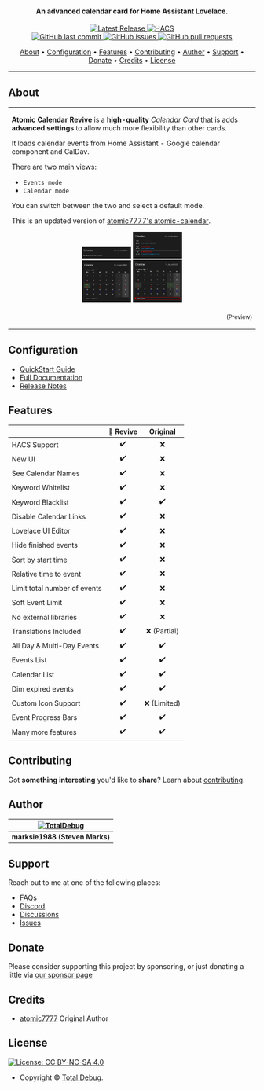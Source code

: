 <h4 align="center">An advanced calendar card for Home Assistant Lovelace.</h4>

<p align="center">
    <a href="https://github.com/marksie1988/atomic-calendar-revive/releases">
    <img src="https://img.shields.io/github/v/release/marksie1988/atomic-calendar-revive?color=ff7034&label=Release&sort=semver&style=flat-square"
         alt="Latest Release">
    <a href="https://github.com/custom-components/hacs">
    <img src="https://img.shields.io/badge/HACS-Default-orange.svg?style=flat-square"
         alt="HACS"><br />
    <a href="https://github.com/marksie1988/atomic-calendar-revive/commits/master">
    <img src="https://img.shields.io/github/last-commit/marksie1988/atomic-calendar-revive.svg?style=flat-square&logo=github&logoColor=white"
         alt="GitHub last commit">
    <a href="https://github.com/marksie1988/atomic-calendar-revive/issues">
    <img src="https://img.shields.io/github/issues-raw/marksie1988/atomic-calendar-revive.svg?style=flat-square&logo=github&logoColor=white"
         alt="GitHub issues">
    <a href="https://github.com/marksie1988/atomic-calendar-revive/pulls">
    <img src="https://img.shields.io/github/issues-pr-raw/marksie1988/atomic-calendar-revive.svg?style=flat-square&logo=github&logoColor=white"
         alt="GitHub pull requests">
</p>

<p align="center">
  <a href="#about">About</a> •
  <a href="#configuration">Configuration</a> •
  <a href="#features">Features</a> •
  <a href="#contributing">Contributing</a> •
  <a href="#author">Author</a> •
  <a href="#support">Support</a> •
  <a href="#donate">Donate</a> •
  <a href="#credits">Credits</a> •
  <a href="#license">License</a>
</p>

---

## About

<table>
<tr>
<td>

**Atomic Calendar Revive** is a **high-quality** _Calendar Card_ that is adds **advanced settings** to allow much more flexibility than other cards.

It loads calendar events from Home Assistant - Google calendar component and CalDav.

There are two main views:
 - `Events mode`
 - `Calendar mode`

You can switch between the two and select a default mode.

This is an updated version of [atomic7777's atomic-calendar](https://github.com/atomic7777/atomic_calendar).

<div align=center>
     <img src="/.github/img/no-events.png" alt="No Events" width="100" />
     <img src="/.github/img/events-mode.png" alt="Event Mode" width="100" />
     <br>
     <img src="/.github/img/calendar-mode-today.png" alt="Calendar Mode Today" width="100" />
     <img src="/.github/img/calendar-mode-allday.png" alt="Calendar Mode All Day" width="100" />
</div >

<p align="right">
<sub>(Preview)</sub>

</td>
</tr>
</table>

## Configuration

- [QuickStart Guide](https://marksie1988.github.io/atomic-calendar-revive/quickstart.html)
- [Full Documentation](https://marksie1988.github.io/atomic-calendar-revive)
- [Release Notes](https://github.com/marksie1988/atomic-calendar-revive/releases)

## Features

|                  |   🔰 Revive |  Original |
| -----------------| :---------: | :---------: |
| HACS Support | ✔️ | ❌ |
| New UI | ✔️ | ❌ |
| See Calendar Names | ✔️ | ❌ |
| Keyword Whitelist      | ✔️ | ❌|
| Keyword Blacklist | ✔️ | ✔️ |
| Disable Calendar Links | ✔️ | ❌ |
| Lovelace UI Editor | ✔️ | ❌ |
| Hide finished events | ✔️ | ❌ |
| Sort by start time | ✔️ | ❌ |
| Relative time to event | ✔️ | ❌ |
| Limit total number of events | ✔️ | ❌ |
| Soft Event Limit | ✔️ | ❌ |
| No external libraries | ✔️ | ❌ |
| Translations Included | ✔️ | ❌ (Partial) |
| All Day & Multi-Day Events | ✔️ | ✔️ |
| Events List | ✔️ | ✔️ |
| Calendar List | ✔️ | ✔️ |
| Dim expired events | ✔️ | ✔️ |
| Custom Icon Support | ✔️ | ❌ (Limited) |
| Event Progress Bars | ✔️ | ✔️ |
| Many more features | ✔️ | ✔️ |

## Contributing

Got **something interesting** you'd like to **share**? Learn about [contributing](https://github.com/marksie1988/.github/blob/main/.github/CONTRIBUTING.md).

## Author

| [![TotalDebug](https://totaldebug.uk/assets/images/logo.png)](https://linkedin.com/in/marksie1988) 	|
|:-------------------------:     |
| **marksie1988 (Steven Marks)** |

## Support

Reach out to me at one of the following places:

- [FAQs](https://marksie1988.github.io/atomic-calendar-revive/faq.html)
- [Discord](https://discord.gg/6fmekudc8Q)
- [Discussions](https://github.com/marksie1988/atomic-calendar-revive/discussions)
- [Issues](https://github.com/marksie1988/atomic-calendar-revive/issues/new/choose)

## Donate

Please consider supporting this project by sponsoring, or just donating a little via [our sponsor page](https://github.com/sponsors/marksie1988)

## Credits
 - [atomic7777](https://github.com/atomic7777) Original Author

## License

[![License: CC BY-NC-SA 4.0](https://img.shields.io/badge/License-CC%20BY--NC--SA%204.0-orange.svg?style=flat-square)](https://creativecommons.org/licenses/by-nc-sa/4.0/)

- Copyright © [Total Debug](https://totaldebug.uk "Total Debug").
